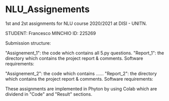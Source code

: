 # NLU_Assignements

1st and 2st assignments for NLU course 2020/2021 at DISI - UNITN.

STUDENT: Francesco MINCHIO
ID: 225269

Submission structure:

"Assignement_1": the code which contains all 5.py questions.
"Report_1": the directory which contains the project report & comments.
Software requirements:

"Assignement_2": the code which contains ......
"Report_2": the directory which contains the project report & comments.
Software requirements:


These assignments are implemented in Phyton by using Colab which are dividend in "Code" and "Result" sections.

